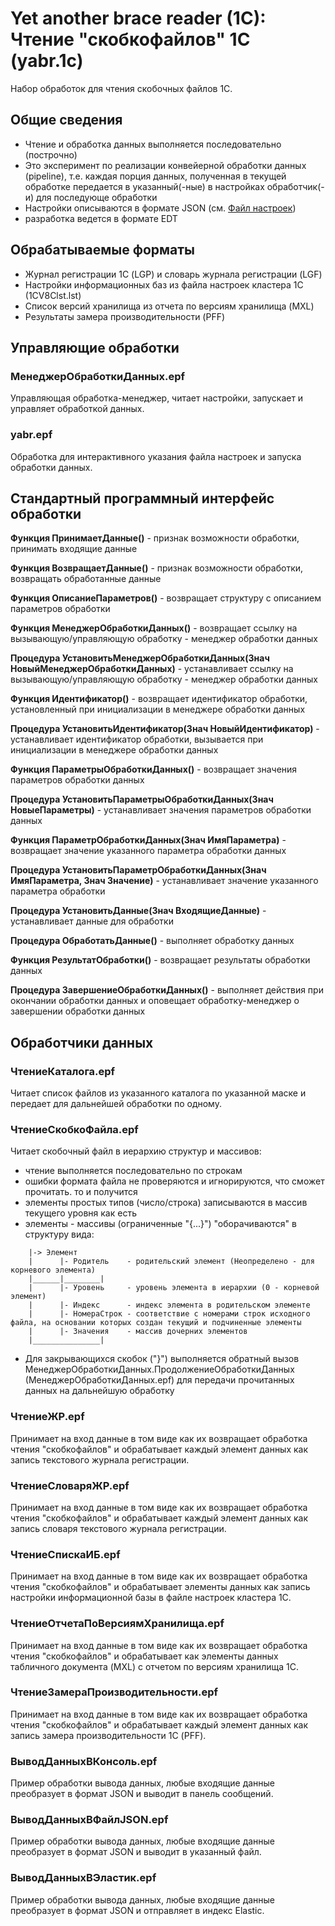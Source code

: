 # Yet another brace reader (1C): Чтение "скобкофайлов" 1С (yabr.1c)
Набор обработок для чтения скобочных файлов 1С.

## Общие сведения
- Чтение и обработка данных выполняется последовательно (построчно)
- Это эксперимент по реализации конвейерной обработки данных (pipeline), т.е. каждая порция данных, полученная в текущей обработке передается в указанный(-ные) в настройках обработчик(-и) для последующе обработки
- Настройки описываются в формате JSON (см. [Файл настроек](./readme.md))
- разработка ведется в формате EDT

## Обрабатываемые форматы
- Журнал регистрации 1С (LGP) и словарь журнала регистрации (LGF)
- Настройки информационных баз из файла настроек кластера 1С (1CV8Clst.lst)
- Список версий хранилища из отчета по версиям хранилища (MXL)
- Результаты замера производительности (PFF)

## Управляющие обработки

### МенеджерОбработкиДанных.epf
Управляющая обработка-менеджер, читает настройки, запускает и управляет обработкой данных.

### yabr.epf
Обработка для интерактивного указания файла настроек и запуска обработки данных.

## Стандартный программный интерфейс обработки

**Функция ПринимаетДанные()** - признак возможности обработки, принимать входящие данные

**Функция ВозвращаетДанные()** - признак возможности обработки, возвращать обработанные данные

**Функция ОписаниеПараметров()** - возвращает структуру с описанием параметров обработки

**Функция МенеджерОбработкиДанных()** - возвращает ссылку на вызывающую/управляющую обработку - менеджер обработки данных

**Процедура УстановитьМенеджерОбработкиДанных(Знач НовыйМенеджерОбработкиДанных)** - устанавливает ссылку на вызывающую/управляющую обработку - менеджер обработки данных
	
**Функция Идентификатор()** - возвращает идентификатор обработки, установленный при инициализации в менеджере обработки данных

**Процедура УстановитьИдентификатор(Знач НовыйИдентификатор)** - устанавливает идентификатор обработки, вызывается при инициализации в менеджере обработки данных
	
**Функция ПараметрыОбработкиДанных()** - возвращает значения параметров обработки данных

**Процедура УстановитьПараметрыОбработкиДанных(Знач НовыеПараметры)** - устанавливает значения параметров обработки данных

**Функция ПараметрОбработкиДанных(Знач ИмяПараметра)** - возвращает значение указанного параметра обработки данных

**Процедура УстановитьПараметрОбработкиДанных(Знач ИмяПараметра, Знач Значение)** - устанавливает значение указанного параметра обработки

**Процедура УстановитьДанные(Знач ВходящиеДанные)** - устанавливает данные для обработки

**Процедура ОбработатьДанные()** - выполняет обработку данных

**Функция РезультатОбработки()** - возвращает результаты обработки данных

**Процедура ЗавершениеОбработкиДанных()** - выполняет действия при окончании обработки данных и оповещает обработку-менеджер о завершении обработки данных

## Обработчики данных

### ЧтениеКаталога.epf
Читает список файлов из указанного каталога по указанной маске и передает для дальнейшей обработки по одному.

### ЧтениеСкобкоФайла.epf
Читает скобочный файл в иерархию структур и массивов:
- чтение выполняется последовательно по строкам
- ошибки формата файла не проверяются и игнорируются, что сможет прочитать. то и получится
- элементы простых типов (число/строка) записываются в массив текущего уровня как есть
- элементы - массивы (ограниченные "{...}") "оборачиваются" в структуру вида:
```
    |-> Элемент
    |      |- Родитель    - родительский элемент (Неопределено - для корневого элемента)
    |______|________|
    |      |- Уровень     - уровень элемента в иерархии (0 - корневой элемент)
    |      |- Индекс      - индекс элемента в родительском элементе
    |      |- НомераСтрок - соответствие с номерами строк исходного файла, на основании которых создан текущий и подчиненные элементы
    |      |- Значения    - массив дочерних элементов
    |_______________|
```
- Для закрывающихся скобок ("}") выполняется обратный вызов МенеджерОбработкиДанных.ПродолжениеОбработкиДанных (МенеджерОбработкиДанных.epf) для передачи прочитанных данных на дальнейшую обработку
 
### ЧтениеЖР.epf
Принимает на вход данные в том виде как их возвращает обработка чтения "скобкофайлов" и обрабатывает каждый элемент данных как запись текстового журнала регистрации.

### ЧтениеСловаряЖР.epf
Принимает на вход данные в том виде как их возвращает обработка чтения "скобкофайлов" и обрабатывает каждый элемент данных как запись словаря текстового журнала регистрации.

### ЧтениеСпискаИБ.epf
Принимает на вход данные в том виде как их возвращает обработка чтения "скобкофайлов" и обрабатывает элементы данных как запись настройки информационной базы в файле настроек кластера 1С.

### ЧтениеОтчетаПоВерсиямХранилища.epf
Принимает на вход данные в том виде как их возвращает обработка чтения "скобкофайлов" и обрабатывает как элементы данных табличного документа (MXL) с отчетом по версиям хранилища 1С.

### ЧтениеЗамераПроизводительности.epf
Принимает на вход данные в том виде как их возвращает обработка чтения "скобкофайлов" и обрабатывает каждый элемент данных как запись замера производительности 1С (PFF).

### ВыводДанныхВКонсоль.epf
Пример обработки вывода данных, любые входящие данные преобразует в формат JSON и выводит в панель сообщений.

### ВыводДанныхВФайлJSON.epf
Пример обработки вывода данных, любые входящие данные преобразует в формат JSON и выводит в указанный файл.

### ВыводДанныхВЭластик.epf
Пример обработки вывода данных, любые входящие данные преобразует в формат JSON и отправляет в индекс Elastic.

